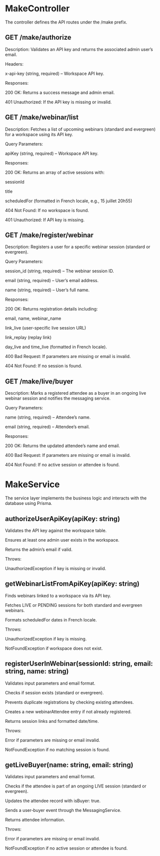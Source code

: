 # MakeController

The controller defines the API routes under the /make prefix.

## GET /make/authorize

Description:
Validates an API key and returns the associated admin user’s email.

Headers:

x-api-key (string, required) – Workspace API key.

Responses:

200 OK: Returns a success message and admin email.

401 Unauthorized: If the API key is missing or invalid.

## GET /make/webinar/list

Description:
Fetches a list of upcoming webinars (standard and evergreen) for a workspace using its API key.

Query Parameters:

apiKey (string, required) – Workspace API key.

Responses:

200 OK: Returns an array of active sessions with:

sessionId

title

scheduledFor (formatted in French locale, e.g., 15 juillet 20h55)

404 Not Found: If no workspace is found.

401 Unauthorized: If API key is missing.

## GET /make/register/webinar

Description:
Registers a user for a specific webinar session (standard or evergreen).

Query Parameters:

session_id (string, required) – The webinar session ID.

email (string, required) – User’s email address.

name (string, required) – User’s full name.

Responses:

200 OK: Returns registration details including:

email, name, webinar_name

link_live (user-specific live session URL)

link_replay (replay link)

day_live and time_live (formatted in French locale).

400 Bad Request: If parameters are missing or email is invalid.

404 Not Found: If no session is found.

## GET /make/live/buyer

Description:
Marks a registered attendee as a buyer in an ongoing live webinar session and notifies the messaging service.

Query Parameters:

name (string, required) – Attendee’s name.

email (string, required) – Attendee’s email.

Responses:

200 OK: Returns the updated attendee’s name and email.

400 Bad Request: If parameters are missing or email is invalid.

404 Not Found: If no active session or attendee is found.

# MakeService

The service layer implements the business logic and interacts with the database using Prisma.

## authorizeUserApiKey(apiKey: string)

Validates the API key against the workspace table.

Ensures at least one admin user exists in the workspace.

Returns the admin’s email if valid.

Throws:

UnauthorizedException if key is missing or invalid.

## getWebinarListFromApiKey(apiKey: string)

Finds webinars linked to a workspace via its API key.

Fetches LIVE or PENDING sessions for both standard and evergreen webinars.

Formats scheduledFor dates in French locale.

Throws:

UnauthorizedException if key is missing.

NotFoundException if workspace does not exist.

## registerUserInWebinar(sessionId: string, email: string, name: string)

Validates input parameters and email format.

Checks if session exists (standard or evergreen).

Prevents duplicate registrations by checking existing attendees.

Creates a new webinarAttendee entry if not already registered.

Returns session links and formatted date/time.

Throws:

Error if parameters are missing or email invalid.

NotFoundException if no matching session is found.

## getLiveBuyer(name: string, email: string)

Validates input parameters and email format.

Checks if the attendee is part of an ongoing LIVE session (standard or evergreen).

Updates the attendee record with isBuyer: true.

Sends a user-buyer event through the MessagingService.

Returns attendee information.

Throws:

Error if parameters are missing or email invalid.

NotFoundException if no active session or attendee is found.
